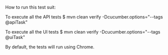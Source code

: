 How to run this test suit:


To execute all the API tests  $ mvn clean verify -Dcucumber.options="--tags @apiTask" 

To execute all the UI tests  $ mvn clean verify -Dcucumber.options="--tags @uiTask" 

By default, the tests will run using Chrome.

